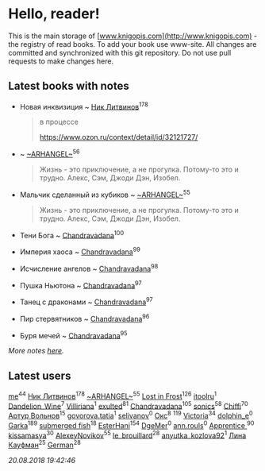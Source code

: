 # Hello, reader!
This is the main storage of [www.knigopis.com](http://www.knigopis.com) - the registry of read books.
To add your book use www-site. All changes are committed and synchronized with this git repository.
Do not use pull requests to make changes here.


## Latest books with notes
* Новая инквизиция ~ [Ник Литвинов](users/241/241974816-vkontakte)<sup>178</sup>
    > в процессе
    > 
    > https://www.ozon.ru/context/detail/id/32121727/

*  ~ [~ARHANGEL~](users/642/64251996-vkontakte)<sup>56</sup>
    > Жизнь - это приключение, а не прогулка. Потому-то это и трудно.
    > Алекс, Сэм, Джоди Дэн, Изобел.

* Мальчик сделанный из кубиков ~ [~ARHANGEL~](users/642/64251996-vkontakte)<sup>55</sup>
    > Жизнь - это приключение, а не прогулка. Потому-то это и трудно.
    > Алекс, Сэм, Джоди Дэн, Изобел.

* Тени Бога ~ [Chandravadana](users/105/105866022348292919948-google)<sup>100</sup>

* Империя хаоса ~ [Chandravadana](users/105/105866022348292919948-google)<sup>99</sup>

* Исчисление ангелов ~ [Chandravadana](users/105/105866022348292919948-google)<sup>98</sup>

* Пушка Ньютона ~ [Chandravadana](users/105/105866022348292919948-google)<sup>97</sup>

* Танец с драконами ~ [Chandravadana](users/105/105866022348292919948-google)<sup>97</sup>

* Пир стервятников ~ [Chandravadana](users/105/105866022348292919948-google)<sup>96</sup>

* Буря мечей ~ [Chandravadana](users/105/105866022348292919948-google)<sup>95</sup>


_More notes [here](latest_books_with_notes.md)._


## Latest users
[me](users/381/381417697-yandex)<sup>44</sup> 
[Ник Литвинов](users/241/241974816-vkontakte)<sup>178</sup> 
[~ARHANGEL~](users/642/64251996-vkontakte)<sup>55</sup> 
[Lost in Frost](users/103/103293621948650602575-google)<sup>126</sup> 
[itoolru](users/100/100001578234748-facebook)<sup>1</sup> 
[Dandelion_Wine](users/586/58602788-vkontakte)<sup>7</sup> 
[Villiriana](users/220/2204910936245631-facebook)<sup>1</sup> 
[exulted](users/100/100599204551896265722-google)<sup>81</sup> 
[Chandravadana](users/105/105866022348292919948-google)<sup>105</sup> 
[sonics](users/588/5880221-vkontakte)<sup>58</sup> 
[Chiffi](users/105/105831994080785626680-google)<sup>70</sup> 
[Артур Вольнов](users/225/225880893-vkontakte)<sup>15</sup> 
[govorova.tatia](users/500/500014724-vkontakte)<sup>1</sup> 
[selivanov](users/104/104491677658529528381-google)<sup>0</sup> 
[Окс](users/102/102536471289425216982-google)<sup>8</sup> 
[](users/115/115826717712507836033-google)<sup>119</sup> 
[Victoria](users/113/113794223924688167852-google)<sup>34</sup> 
[dolphin_e](users/420/42041301-vkontakte)<sup>0</sup> 
[Garka](users/115/115753719718250012620-google)<sup>189</sup> 
[submerged fish](users/471/471364154-yandex)<sup>18</sup> 
[EsterHani](users/305/30558181-vkontakte)<sup>154</sup> 
[DgeMer](users/100/100222681156940260683-google)<sup>0</sup> 
[ann.rouls](users/356/356097243-vkontakte)<sup>0</sup> 
[Apprentice ](users/528/52821952-vkontakte)<sup>90</sup> 
[kissamasya](users/684/68439978-vkontakte)<sup>30</sup> 
[AlexeyNovikov](users/170/170278332-vkontakte)<sup>55</sup> 
[le_brouillard](users/133/13330781-vkontakte)<sup>28</sup> 
[anyutka_kozlova92](users/223/22376066-vkontakte)<sup>1</sup> 
[Лина Кауфман](users/143/143278479-vkontakte)<sup>25</sup> 
[German](users/112/112254248549638795343-google)<sup>28</sup> 


_20.08.2018 19:42:46_
